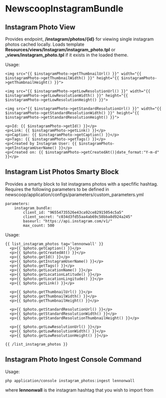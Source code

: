 NewscoopInstagramBundle
===================

Instagram Photo View
------------------------

Provides endpoint, **/instagram/photos/{id}** for viewing single instagram photos cached locally.  Loads template **Resources/views/Instagram/instagram_photo.tpl** or **_views/instagram_photo.tpl** if it exists in the loaded theme.

Usage:
```smarty
<img src="{{ $instagramPhoto->getThumbnailUrl() }}" width="{{ $instagramPhoto->getThumbnailWidth() }}" height="{{ $instagramPhoto->getThumbnailHeight() }}">

<img src="{{ $instagramPhoto->getLowResolutionUrl() }}" width="{{ $instagramPhoto->getLowResolutionWidth() }}" height="{{ $instagramPhoto->getLowResolutionHeight() }}">

<img src="{{ $instagramPhoto->getStandardResolutionUrl() }}" width="{{ $instagramPhoto->getStandardResolutionWidth() }}" height="{{ $instagramPhoto->getStandardResolutionHeight() }}">

<p>Id: {{ $instagramPhoto->getId() }}</p>
<p>Link: {{ $instagramPhoto->getLink() }}</p>
<p>Caption: {{ $instagramPhoto->getCaption() }}</p>
<p>Tags: {{ $instagramPhoto->getTags() }}</p>
<p>Created by Instagram User: {{ $instagramPhoto->getInstagramUserName() }}</p>
<p>Created on: {{ $instagramPhoto->getCreatedAt()|date_format:"Y-m-d" }}</p>
```



Instagram List Photos Smarty Block
------------------------

Provides a smarty block to list instagrams photos with a specfific hashtag.
Requires the following parameters to be defined in newscoop/application/configs/parameters/custom_parameters.yml 

```
parameters:
    instagram_bundle:
        client_id: "96554735526e43ca92ce82915054c5a5"
        client_secret: "c034d3fd55aa4ab69c58bba8d924a245"
        baseurl: "https://api.instagram.com/v1/"
        max_count: 500
```

Usage:
```smarty
{{ list_instagram_photos tag='lennonwall' }}
  <p>{{ $photo.getCaption() }}</p>
  <p>{{ $photo.getCreatedAt() }}</p>
  <p>{{ $photo.getId() }}</p>
  <p>{{ $photo.getInstagramUserName() }}</p>
  <p>{{ $photo.getTags() }}</p>
  <p>{{ $photo.getLocationName() }}</p>
  <p>{{ $photo.getLocationLatitude() }}</p>
  <p>{{ $photo.getLocationLingitude() }}</p>
  <p>{{ $photo.getLink() }}</p>

  <p>{{ $photo.getThumbnailUrl() }}</p>
  <p>{{ $photo.getThumbnailWidth() }}</p>
  <p>{{ $photo.getThumbnailHeight() }}</p>

  <p>{{ $photo.getStandardResolutionUrl() }}</p>
  <p>{{ $photo.getStandardResolutionWidth() }}</p>
  <p>{{ $photo.getStandardResolutionThumbnailHeight() }}</p>

  <p>{{ $photo.getLowResolutionUrl() }}</p>
  <p>{{ $photo.getLowResolutionWidth() }}</p>
  <p>{{ $photo.getLowResolutionHeight() }}</p>

{{ /list_instagram_photos }}
```

Instagram Photo Ingest Console Command
------------------------

Usage:
```
php application/console instagram_photos:ingest lennonwall
```

where **lennonwall** is the instagram hashtag that you wish to import from
